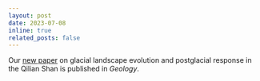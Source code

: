 ```yaml
---
layout: post
date: 2023-07-08
inline: true
related_posts: false
---
```


Our [new paper](http://doi.org/10.1130/G51086.1) on glacial landscape evolution and postglacial response in the Qilian Shan is published in _Geology_.
